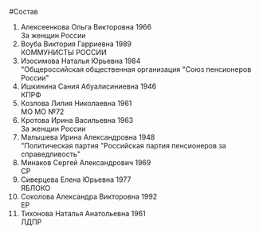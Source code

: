 #Состав
1. Алексеенкова Ольга Викторовна 1966   
    За женщин России
2. Воуба Виктория Гарриевна 1989   
    КОММУНИСТЫ РОССИИ
3. Изосимова Наталья Юрьевна 1984   
    "Общероссийская общественная организация "Союз пенсионеров России"
4. Ишкинина Сания Абуалисиниевна 1946   
    КПРФ
5. Козлова Лилия Николаевна 1961   
    МО МО №72
6. Кротова Ирина Васильевна 1963   
    За женщин России
7. Малышева Ирина Александровна 1948   
    "Политическая партия "Российская партия пенсионеров за справедливость"
8. Минаков Сергей Александрович 1969   
    СР
9. Сиверцева Елена Юрьевна 1977   
    ЯБЛОКО
10. Соколова Александра Викторовна 1992   
    ЕР
11. Тихонова Наталья Анатольевна 1961   
    ЛДПР
